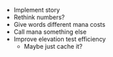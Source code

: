 - Implement story
- Rethink numbers?
- Give words different mana costs
- Call mana something else
- Improve elevation test efficiency
  - Maybe just cache it?